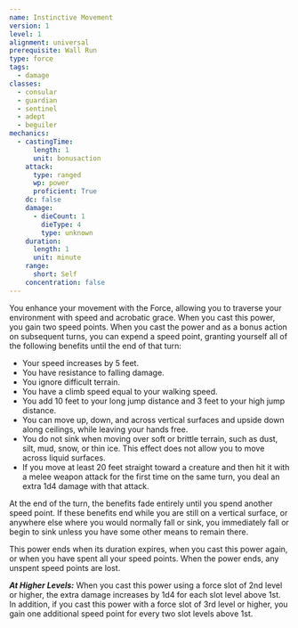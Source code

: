 ```yaml
---
name: Instinctive Movement
version: 1
level: 1
alignment: universal
prerequisite: Wall Run
type: force
tags:
  - damage
classes:
  - consular
  - guardian
  - sentinel
  - adept
  - beguiler
mechanics:
  - castingTime:
      length: 1
      unit: bonusaction
    attack:
      type: ranged
      wp: power
      proficient: True
    dc: false
    damage:
      - dieCount: 1
        dieType: 4
        type: unknown
    duration:
      length: 1
      unit: minute
    range:
      short: Self
    concentration: false
---
```

You enhance your movement with the Force, allowing you to traverse your environment with speed and acrobatic grace. When you cast this power, you gain two speed points. When you cast the power and as a bonus action on subsequent turns, you can expend a speed point, granting yourself all of the following benefits until the end of that turn:
- Your speed increases by 5 feet. 
- You have resistance to falling damage. 
- You ignore difficult terrain. 
- You have a climb speed equal to your walking speed. 
- You add 10 feet to your long jump distance and 3 feet to your high jump distance. 
- You can move up, down, and across vertical surfaces and upside down along ceilings, while leaving your hands free. 
- You do not sink when moving over soft or brittle terrain, such as dust, silt, mud, snow, or thin ice. This effect does not allow you to move across liquid surfaces.
- If you move at least 20 feet straight toward a creature and then hit it with a melee weapon attack for the first time on the same turn, you deal an extra 1d4 damage with that attack.

At the end of the turn, the benefits fade entirely until you spend another speed point. If these benefits end while you are still on a vertical surface, or anywhere else where you would normally fall or sink, you immediately fall or begin to sink unless you have some other means to remain there. 

This power ends when its duration expires, when you cast this power again, or when you have spent all your speed points. When the power ends, any unspent speed points are lost.

***__At Higher Levels__:*** When you cast this power using a force slot of 2nd level or higher, the extra damage increases by 1d4 for each slot level above 1st. In addition, if you cast this power with a force slot of 3rd level or higher, you gain one additional speed point for every two slot levels above 1st.
    